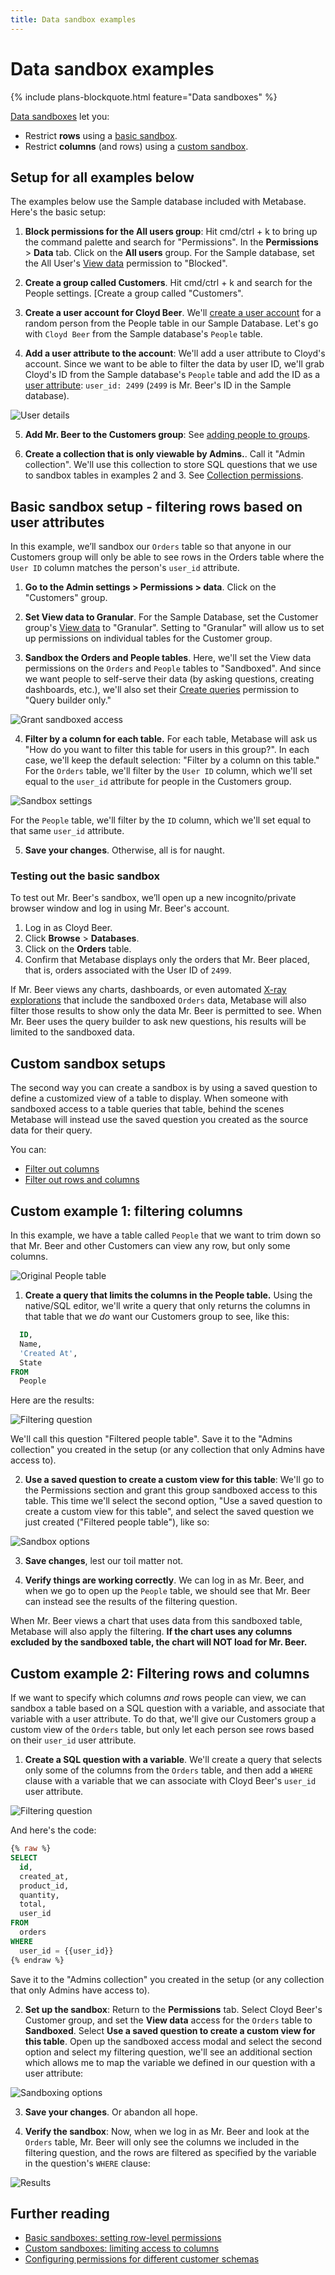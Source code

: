 ```yaml
---
title: Data sandbox examples
---
```


# Data sandbox examples

{% include plans-blockquote.html feature="Data sandboxes" %}

[Data sandboxes](./data-sandboxes.md) let you:

- Restrict **rows** using a [basic sandbox](./data-sandboxes.md#basic-data-sandboxes-filter-by-a-column-in-the-table).
- Restrict **columns** (and rows) using a [custom sandbox](./data-sandboxes.md#custom-data-sandboxes-use-a-saved-question-to-create-a-custom-view-of-a-table).

## Setup for all examples below

The examples below use the Sample database included with Metabase. Here's the basic setup:

1. **Block permissions for the All users group**: Hit cmd/ctrl + k to bring up the command palette and search for "Permissions". In the **Permissions** > **Data** tab. Click on the **All users** group. For the Sample database, set the All User's [View data](./data.md#view-data-permissions) permission to "Blocked".

2. **Create a group called Customers**. Hit cmd/ctrl + k and search for the People settings. [Create a group called "Customers".

3. **Create a user account for Cloyd Beer**. We'll [create a user account](../people-and-groups/managing.md#creating-an-account) for a random person from the People table in our Sample Database. Let's go with `Cloyd Beer` from the Sample database's `People` table.

4. **Add a user attribute to the account**: We'll add a user attribute to Cloyd's account. Since we want to be able to filter the data by user ID, we'll grab Cloyd's ID from the Sample database's `People` table and add the ID as a [user attribute](../people-and-groups/managing.md#adding-a-user-attribute): `user_id: 2499` (`2499` is Mr. Beer's ID in the Sample database).

![User details](./images/edit-user-details.png)

5. **Add Mr. Beer to the Customers group**: See [adding people to groups](../people-and-groups/managing.md#adding-people-to-groups).

6. **Create a collection that is only viewable by Admins.**. Call it "Admin collection". We'll use this collection to store SQL questions that we use to sandbox tables in examples 2 and 3. See [Collection permissions](./collections.md).

## Basic sandbox setup - filtering rows based on user attributes

In this example, we’ll sandbox our `Orders` table so that anyone in our Customers group will only be able to see rows in the Orders table where the `User ID` column matches the person's `user_id` attribute.

1. **Go to the Admin settings > Permissions > data**. Click on the "Customers" group.

2. **Set View data to Granular**. For the Sample Database, set the Customer group's [View data](./data.md#view-data-permissions) to "Granular". Setting to "Granular" will allow us to set up permissions on individual tables for the Customer group.

3. **Sandbox the Orders and People tables**. Here, we'll set the View data permissions on the `Orders` and `People` tables to "Sandboxed". And since we want people to self-serve their data (by asking questions, creating dashboards, etc.), we'll also set their [Create queries](../permissions/data.md#create-queries-permissions) permission to "Query builder only."

![Grant sandboxed access](./images/grant-sandboxed-access.png)

4. **Filter by a column for each table.** For each table, Metabase will ask us "How do you want to filter this table for users in this group?". In each case, we'll keep the default selection: "Filter by a column on this table." For the `Orders` table, we'll filter by the `User ID` column, which we'll set equal to the `user_id` attribute for people in the Customers group.

![Sandbox settings](./images/select-user-attribute.png)

For the `People` table, we'll filter by the `ID` column, which we'll set equal to that same `user_id` attribute.

5. **Save your changes**. Otherwise, all is for naught.

### Testing out the basic sandbox

To test out Mr. Beer's sandbox, we’ll open up a new incognito/private browser window and log in using Mr. Beer's account.

1. Log in as Cloyd Beer.
2. Click **Browse** > **Databases**.
3. Click on the **Orders** table.
4. Confirm that Metabase displays only the orders that Mr. Beer placed, that is, orders associated with the User ID of `2499`.

If Mr. Beer views any charts, dashboards, or even automated [X-ray explorations](../exploration-and-organization/x-rays.md) that include the sandboxed `Orders` data, Metabase will also filter those results to show only the data Mr. Beer is permitted to see. When Mr. Beer uses the query builder to ask new questions, his results will be limited to the sandboxed data.

## Custom sandbox setups

The second way you can create a sandbox is by using a saved question to define a customized view of a table to display. When someone with sandboxed access to a table queries that table, behind the scenes Metabase will instead use the saved question you created as the source data for their query.

You can:

- [Filter out columns](#custom-example-1-filtering-columns)
- [Filter out rows and columns](#custom-example-2-filtering-rows-and-columns)

## Custom example 1: filtering columns

In this example, we have a table called `People` that we want to trim down so that Mr. Beer and other Customers can view any row, but only some columns.

![Original People table](./images/advanced-example-1-people-table.png)

1. **Create a query that limits the columns in the People table.** Using the native/SQL editor, we'll write a query that only returns the columns in that table that we _do_ want our Customers group to see, like this:

```sql
  ID,
  Name,
  'Created At',
  State
FROM
  People
```

Here are the results:

![Filtering question](./images/advanced-example-1-filtering-question.png)

We'll call this question "Filtered people table". Save it to the "Admins collection" you created in the setup (or any collection that only Admins have access to).

2. **Use a saved question to create a custom view for this table**: We'll go to the Permissions section and grant this group sandboxed access to this table. This time we'll select the second option, "Use a saved question to create a custom view for this table", and select the saved question we just created ("Filtered people table"), like so:

![Sandbox options](./images/advanced-example-1-sandbox-modal.png)

3. **Save changes**, lest our toil matter not.

4. **Verify things are working correctly**. We can log in as Mr. Beer, and when we go to open up the `People` table, we should see that Mr. Beer can instead see the results of the filtering question.

When Mr. Beer views a chart that uses data from this sandboxed table, Metabase will also apply the filtering. **If the chart uses any columns excluded by the sandboxed table, the chart will NOT load for Mr. Beer.**

## Custom example 2: Filtering rows and columns

If we want to specify which columns _and_ rows people can view, we can sandbox a table based on a SQL question with a variable, and associate that variable with a user attribute. To do that, we'll give our Customers group a custom view of the `Orders` table, but only let each person see rows based on their `user_id` user attribute.

1. **Create a SQL question with a variable**. We'll create a query that selects only some of the columns from the `Orders` table, and then add a `WHERE` clause with a variable that we can associate with Cloyd Beer's `user_id` user attribute.

![Filtering question](./images/advanced-example-2-filtering-question.png)

And here's the code:

```sql
{% raw %}
SELECT
  id,
  created_at,
  product_id,
  quantity,
  total,
  user_id
FROM
  orders
WHERE
  user_id = {{user_id}}
{% endraw %}
```

Save it to the "Admins collection" you created in the setup (or any collection that only Admins have access to).

2. **Set up the sandbox**: Return to the **Permissions** tab. Select Cloyd Beer's Customer group, and set the **View data** access for the `Orders` table to **Sandboxed**. Select **Use a saved question to create a custom view for this table**. Open up the sandboxed access modal and select the second option and select my filtering question, we'll see an additional section which allows me to map the variable we defined in our question with a user attribute:

![Sandboxing options](./images/advanced-example-2-sandboxing-options.png)

3. **Save your changes**. Or abandon all hope.

4. **Verify the sandbox**: Now, when we log in as Mr. Beer and look at the `Orders` table, Mr. Beer will only see the columns we included in the filtering question, and the rows are filtered as specified by the variable in the question's `WHERE` clause:

![Results](./images/advanced-example-2-results.png)

## Further reading

- [Basic sandboxes: setting row-level permissions](https://www.metabase.com/learn/metabase-basics/administration/permissions/data-sandboxing-row-permissions)
- [Custom sandboxes: limiting access to columns](https://www.metabase.com/learn/metabase-basics/administration/permissions/data-sandboxing-column-permissions)
- [Configuring permissions for different customer schemas](https://www.metabase.com/learn/metabase-basics/administration/permissions/multi-tenant-permissions)
